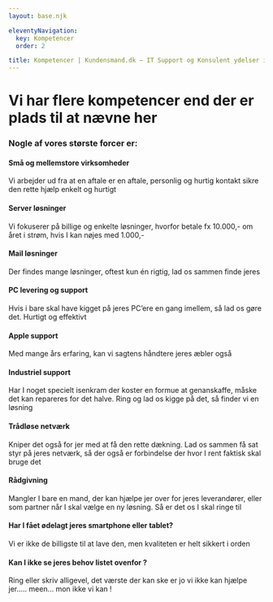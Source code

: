 ```yaml
---
layout: base.njk

eleventyNavigation:
  key: Kompetencer
  order: 2

title: Kompetencer | Kundensmand.dk – IT Support og Konsulent ydelser i Randers og omegn
---
```


<h1>Vi har flere kompetencer end der er plads til at nævne her</h1>
<h3>Nogle af vores største forcer er:</h3>
<h4>Små og mellemstore virksomheder</h4>
<p>Vi arbejder ud fra at en aftale er en aftale, personlig og hurtig kontakt sikre den rette hjælp enkelt og hurtigt</p>
<h4>Server løsninger</h4>
<p>Vi fokuserer på billige og enkelte løsninger, hvorfor betale fx 10.000,- om året i strøm, hvis I kan nøjes med 1.000,-</p>
<h4>Mail løsninger</h4>
<p>Der findes mange løsninger, oftest kun én rigtig, lad os sammen finde jeres</p>
<h4>PC levering og support</h4>
<p>Hvis i bare skal have kigget på jeres PC’ere en gang imellem, så lad os gøre det. Hurtigt og effektivt</p>
<h4>Apple support</h4>
<p>Med mange års erfaring, kan vi sagtens håndtere jeres æbler også</p>
<h4>Industriel support</h4>
<p>Har I noget specielt isenkram der koster en formue at genanskaffe,
måske det kan repareres for det halve. Ring og lad os kigge på det, så
finder vi en løsning</p>
<h4>Trådløse netværk</h4>
<p>Kniper det også for jer med at få den rette dækning. Lad os sammen få
 sat styr på jeres netværk, så der også er forbindelse der hvor I rent
faktisk skal bruge det</p>
<h4>Rådgivning</h4>
<p>Mangler I bare en mand, der kan hjælpe jer over for jeres
leverandører, eller som partner når I skal vælge en ny løsning. Så er
det os I skal ringe til</p>
<h4>Har I fået ødelagt jeres smartphone eller tablet<strong>?</strong></h4>
<p>Vi er ikke de billigste til at lave den, men kvaliteten er helt sikkert i orden</p>
<h4>Kan I ikke se jeres behov listet ovenfor ?</h4>
<p>Ring eller skriv alligevel, det værste der kan ske er jo vi ikke kan hjælpe jer….. meen… mon ikke vi kan !</p>